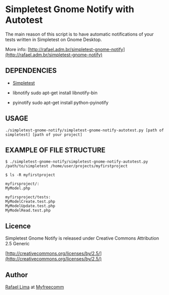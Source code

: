 Simpletest Gnome Notify with Autotest
===================================

The main reason of this script is to have automatic notifications of your tests
written in Simpletest on Gnome Desktop.

More info: [http://rafael.adm.br/simpletest-gnome-notify](http://rafael.adm.br/simpletest-gnome-notify)

DEPENDENCIES
-------------

* [Simpletest](http://simpletest.org/)

* libnotify
  sudo apt-get install libnotify-bin

* pyinotify
  sudo apt-get install python-pyinotify

USAGE
------

    ./simpletest-gnome-notify/simpletest-gnome-notify-autotest.py [path of simpletest] [path of your project]

EXAMPLE OF FILE STRUCTURE
--------------------------

    $ ./simpletest-gnome-notify/simpletest-gnome-notify-autotest.py /path/to/simpletest /home/user/projects/myfirstproject

    $ ls -R myfirstproject

    myfirsproject/:
    MyModel.php

    myfirsproject/tests:
    MyModelCreate.test.php
    MyModelUpdate.test.php
    MyModelRead.test.php

Licence
--------

Simpletest Gnome Notify is released under Creative Commons Attribution 2.5 Generic

[http://creativecommons.org/licenses/by/2.5/](http://creativecommons.org/licenses/by/2.5/)

Author
-------

[Rafael Lima](http://rafael.adm.br) at [Myfreecomm](http://myfreecomm.com.br)

